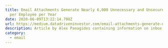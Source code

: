 ```yaml
---
title: Email Attachments Generate Nearly 6,000 Unnecessary and Unsecure Files
  per Employee per Year
date: 2020-06-09T13:22:14.798Z
url: https://medium.datadriveninvestor.com/email-attachments-generate-nearly-6-000-unnecessary-and-unsecure-files-per-employee-per-year-a38385bec7a4
description: Article by Alex Panagides containing information on inbox compositions.
category:
  - email
---
```

